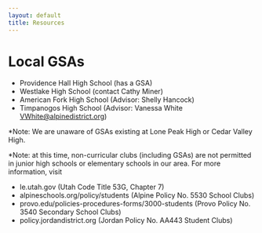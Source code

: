 ```yaml
---
layout: default
title: Resources
---
```


# Local GSAs 

- Providence Hall High School (has a GSA) 
- Westlake High School (contact Cathy Miner) 
- American Fork High School (Advisor: Shelly Hancock) 
- Timpanogos High School (Advisor: Vanessa White VWhite@alpinedistrict.org) 

*Note: We are unaware of GSAs existing at Lone Peak High or Cedar Valley High. 

*Note: at this time, non-curricular clubs (including GSAs) are not permitted in junior high schools or elementary schools in our area. For more information, visit 
- le.utah.gov (Utah Code Title 53G, Chapter 7)
- alpineschools.org/policy/students (Alpine Policy No. 5530 School Clubs)
- provo.edu/policies-procedures-forms/3000-students (Provo Policy No. 3540 Secondary School Clubs)
- policy.jordandistrict.org (Jordan Policy No. AA443 Student Clubs)
